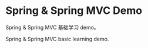 # Spring & Spring MVC Demo

Spring & Spring MVC 基础学习 demo。

Spring & Spring MVC basic learning demo.
